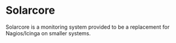Solarcore
=========

Solarcore is a monitoring system provided to be a replacement for Nagios/Icinga on smaller systems.

